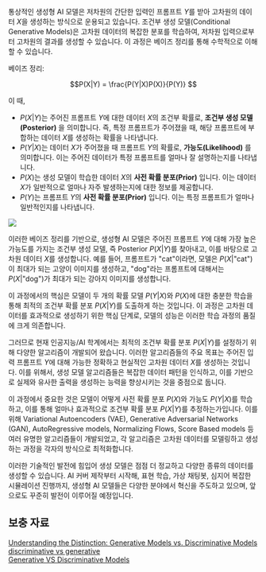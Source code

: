 통상적인 생성형 AI 모델은 저차원의 간단한 입력인 프롬프트 $Y$를 받아 고차원의 데이터 $X$을 생성하는 방식으로 운용되고 있습니다. 조건부 생성 모델(Conditional Generative Models)은 고차원 데이터의 복잡한 분포를 학습하여, 저차원 입력으로부터 고차원의 결과를 생성할 수 있습니다. 이 과정은 베이즈 정리를 통해 수학적으로 이해할 수 있습니다.

베이즈 정리:

$$P(X|Y) = \frac{P(Y|X)P(X)}{P(Y)} $$

이 때,

* $P(X|Y)$는 주어진 프롬프트 $Y$에 대한 데이터 $X$의 조건부 확률로, **조건부 생성 모델(Posterior)** 을 의미합니다. 즉, 특정 프롬프트가 주어졌을 때, 해당 프롬프트에 부합하는 데이터 $X$를 생성하는 확률을 나타냅니다.
* $P(Y|X)$는 데이터 $X$가 주어졌을 때 프롬프트 $Y$의 확률로, **가능도(Likelihood)** 를 의미합니다. 이는 주어진 데이터가 특정 프롬프트를 얼마나 잘 설명하는지를 나타냅니다.
* $P(X)$는 생성 모델이 학습한 데이터 $X$의 **사전 확률 분포(Prior)** 입니다. 이는 데이터 $X$가 일반적으로 얼마나 자주 발생하는지에 대한 정보를 제공합니다.
* $P(Y)$는 프롬프트 $Y$의 **사전 확률 분포(Prior)** 입니다. 이는 특정 프롬프트가 얼마나 일반적인지를 나타냅니다.

![](https://wikidocs.net/images/page/228788/conditionalgenerative1.png)

이러한 베이즈 정리를 기반으로, 생성형 AI 모델은 주어진 프롬프트 $Y$에 대해 가장 높은 가능도를 가지는 조건부 생성 모델, 즉 Posterior $P(X|Y)$를 찾아내고, 이를 바탕으로 고차원 데이터 $X$를 생성합니다. 예를 들어, 프롬프트가 "cat"이라면, 모델은 $P(X|\text{"cat"})$이 최대가 되는 고양이 이미지를 생성하고, "dog"라는 프롬프트에 대해서는 $P(X|\text{"dog"})$가 최대가 되는 강아지 이미지를 생성합니다.

이 과정에서의 핵심은 모델이 두 개의 확률 모델 $P(Y|X)$와 $P(X)$에 대한 충분한 학습을 통해 최적의 조건부 확률 분포 $P(X|Y)$를 도출하게 하는 것입니다. 이 과정은 고차원 데이터를 효과적으로 생성하기 위한 핵심 단계로, 모델의 성능은 이러한 학습 과정의 품질에 크게 의존합니다.

그러므로 현재 인공지능/AI 학계에서는 최적의 조건부 확률 분포 $P(X|Y)$를 설정하기 위해 다양한 알고리즘이 개발되어 왔습니다. 이러한 알고리즘들의 주요 목표는 주어진 입력 프롬프트 $Y$에 대해 가능한 정확하고 현실적인 고차원 데이터 $X$를 생성하는 것입니다. 이를 위해서, 생성 모델 알고리즘들은 복잡한 데이터 패턴을 인식하고, 이를 기반으로 실제와 유사한 출력을 생성하는 능력을 향상시키는 것을 중점으로 둡니다.

이 과정에서 중요한 것은 모델이 어떻게 사전 확률 분포 $P(X)$와 가능도 $P(Y|X)$를 학습하고, 이를 통해 얼마나 효과적으로 조건부 확률 분포 $P(X|Y)$를 추정하는가입니다. 이를 위해 Variational Autoencoders (VAE), Generative Adversarial Networks (GAN), AutoRegressive models, Normalizing Flows, Score Based models 등 여러 유명한 알고리즘들이 개발되었고, 각 알고리즘은 고차원 데이터를 모델링하고 생성하는 과정을 각자의 방식으로 최적화합니다.

이러한 기술적인 발전에 힘입어 생성 모델은 점점 더 정교하고 다양한 종류의 데이터를 생성할 수 있습니다. AI 커버 제작부터 시작해, 표현 학습, 가상 채팅봇, 심지어 복잡한 시뮬레이션 진행까지, 생성형 AI 모델들은 다양한 분야에서 혁신을 주도하고 있으며, 앞으로도 꾸준히 발전이 이루어질 예정입니다.  

## 보충 자료

[Understanding the Distinction: Generative Models vs. Discriminative Models](https://www.linkedin.com/pulse/understanding-distinction-generative-models-vs-shailendra-prajapati)<br>
[discriminative vs generative](https://ratsgo.github.io/generative%20model/2017/12/17/compare/)<br>
[Generative VS Discriminative Models](https://medium.com/@mlengineer/generative-and-discriminative-models-af5637a66a3)